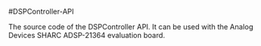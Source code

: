 #DSPController-API


The source code of the DSPController API. It can be used with the Analog Devices SHARC ADSP-21364 evaluation board.
